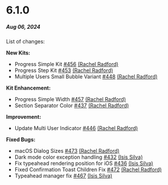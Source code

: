 # 6.1.0

##### Aug 06, 2024

List of changes:

**New Kits:**
- Progress Simple Kit [#456](https://github.com/powerhome/playbook-swift/pull/424) [(Rachel Radford)](https://github.com/RachelRadford21)
- Progress Step Kit [#453](https://github.com/powerhome/playbook-swift/pull/411) [(Rachel Radford)](https://github.com/RachelRadford21)
- Multiple Users Small Bubble Variant [#448](https://github.com/powerhome/playbook-swift/pull/420) [(Rachel Radford)](https://github.com/RachelRadford21)

**Kit Enhancement:**
- Progress Simple Width [#457](https://github.com/powerhome/playbook-swift/pull/429) [(Rachel Radford)](https://github.com/RachelRadford21)
- Section Separator Color [#437](https://github.com/powerhome/playbook-swift/pull/421) [(Rachel Radford)](https://github.com/RachelRadford21)

**Improvement:**
- Update Multi User Indicator [#446](https://github.com/powerhome/playbook-swift/pull/408) [(Rachel Radford)](https://github.com/RachelRadford21)

**Fixed Bugs:**
- macOS Dialog Sizes [#473](https://github.com/powerhome/playbook-swift/pull/427) [(Rachel Radford)](https://github.com/RachelRadford21)
- Dark mode color exception handling [#432](https://github.com/powerhome/playbook-swift/pull/410) [(Isis Silva)](https://github.com/isismsilva)
- Fix typeahead rendering position for iOS [#436](https://github.com/powerhome/playbook-swift/pull/416) [(Isis Silva)](https://github.com/isismsilva)
- Fixed Confirmation Toast Children Fix [#472](https://github.com/powerhome/playbook-swift/pull/425) [(Rachel Radford)](https://github.com/RachelRadford21)
- Typeahead manager fix [#467](https://github.com/powerhome/playbook-swift/pull/431) [(Isis Silva)](https://github.com/isismsilva)
